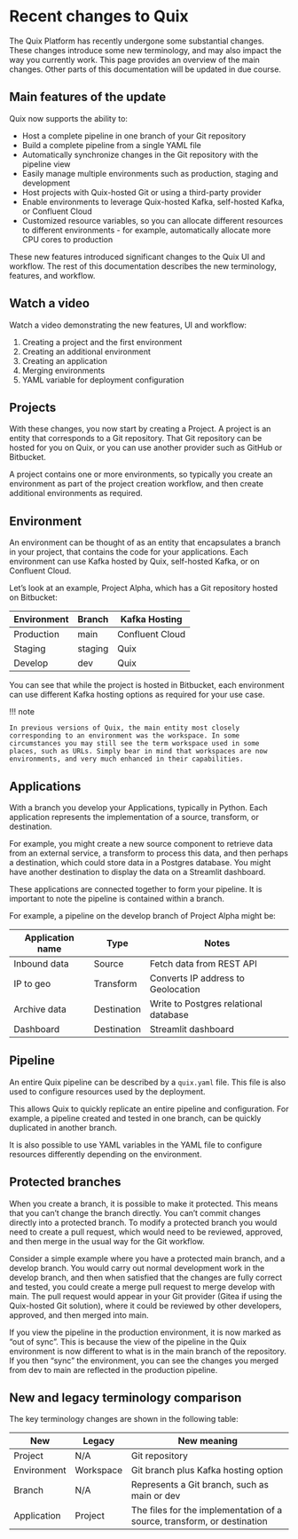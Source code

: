 # Recent changes to Quix

The Quix Platform has recently undergone some substantial changes. These changes introduce some new terminology, and may also impact the way you currently work. This page provides an overview of the main changes. Other parts of this documentation will be updated in due course.

## Main features of the update

Quix now supports the ability to: 

* Host a complete pipeline in one branch of your Git repository
* Build a complete pipeline from a single YAML file
* Automatically synchronize changes in the Git repository with the pipeline view
* Easily manage multiple environments such as production, staging and development
* Host projects with Quix-hosted Git or using a third-party provider
* Enable environments to leverage Quix-hosted Kafka, self-hosted Kafka, or Confluent Cloud
* Customized resource variables, so you can allocate different resources to different environments - for example, automatically allocate more CPU cores to production

These new features introduced significant changes to the Quix UI and workflow. The rest of this documentation describes the new terminology, features, and workflow. 

## Watch a video

Watch a video demonstrating the new features, UI and workflow:

1. Creating a project and the first environment
2. Creating an additional environment
3. Creating an application
4. Merging environments
5. YAML variable for deployment configuration

## Projects

With these changes, you now start by creating a Project. A project is an entity that corresponds to a Git repository. That Git repository can be hosted for you on Quix, or you can use another provider such as GitHub or Bitbucket. 

A project contains one or more environments, so typically you create an environment as part of the project creation workflow, and then create additional environments as required.

## Environment

An environment can be thought of as an entity that encapsulates a branch in your project, that contains the code for your applications. Each environment can use Kafka hosted by Quix, self-hosted Kafka, or on Confluent Cloud.

Let’s look at an example, Project Alpha, which has a Git repository hosted on Bitbucket:

| Environment | Branch | Kafka Hosting |
| ---|---|---|
| Production | main | Confluent Cloud |
| Staging | staging | Quix |
| Develop | dev | Quix |

You can see that while the project is hosted in Bitbucket, each environment can use different Kafka hosting options as required for your use case.

!!! note

    In previous versions of Quix, the main entity most closely corresponding to an environment was the workspace. In some circumstances you may still see the term workspace used in some places, such as URLs. Simply bear in mind that workspaces are now environments, and very much enhanced in their capabilities.

## Applications

With a branch you develop your Applications, typically in Python. Each application represents the implementation of a source, transform, or destination.

For example, you might create a new source component to retrieve data from an external service, a transform to process this data, and then perhaps a destination, which could store data in a Postgres database. You might have another destination to display the data on a Streamlit dashboard. 

These applications are connected together to form your pipeline. It is important to note the pipeline is contained within a branch.

For example, a pipeline on the develop branch of Project Alpha might be:

| Application name | Type | Notes |
|---|---|---|
| Inbound data | Source | Fetch data from REST API |
| IP to geo | Transform | Converts IP address to Geolocation |
| Archive data | Destination | Write to Postgres relational database |
| Dashboard | Destination | Streamlit dashboard |

## Pipeline

An entire Quix pipeline can be described by a `quix.yaml` file. This file is also used to configure resources used by the deployment.

This allows Quix to quickly replicate an entire pipeline and configuration. For example, a pipeline created and tested in one branch, can be quickly duplicated in another branch. 

It is also possible to use YAML variables in the YAML file to configure resources differently depending on the environment.

## Protected branches

When you create a branch, it is possible to make it protected. This means that you can’t change the branch directly. You can’t commit changes directly into a protected branch. To modify a protected branch you would need to create a pull request, which would need to be reviewed, approved, and then merge in the usual way for the Git workflow. 

Consider a simple example where you have a protected main branch, and a develop branch. You would carry out normal development work in the develop branch, and then when satisfied that the changes are fully correct and tested, you could create a merge pull request to merge develop with main. The pull request would appear in your Git provider (Gitea if using the Quix-hosted Git solution), where it could be reviewed by other developers, approved, and then merged into main. 

If you view the pipeline in the production environment, it is now marked as “out of sync”. This is because the view of the pipeline in the Quix environment is now different to what is in the main branch of the repository. If you then “sync” the environment, you can see the changes you merged from dev to main are reflected in the production pipeline.

## New and legacy terminology comparison

The key terminology changes are shown in the following table:

| New | Legacy | New meaning |
|---|---|---|
| Project | N/A | Git repository |
| Environment | Workspace | Git branch plus Kafka hosting option |
| Branch | N/A | Represents a Git branch, such as main or dev |
| Application | Project | The files for the implementation of a source, transform, or destination |
